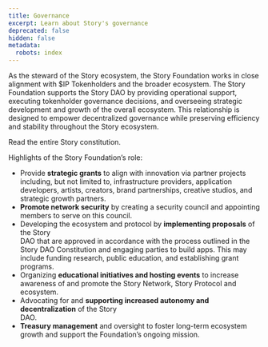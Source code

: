 ```yaml
---
title: Governance
excerpt: Learn about Story's governance
deprecated: false
hidden: false
metadata:
  robots: index
---
```

As the steward of the Story ecosystem, the Story Foundation works in close alignment with $IP Tokenholders and the broader ecosystem. The Story Foundation supports the Story DAO by providing operational support, executing tokenholder governance decisions, and overseeing strategic development and growth of the overall ecosystem. This relationship is designed to empower decentralized governance while preserving efficiency and stability throughout the Story ecosystem.

<Cards columns={1}>
  <Card title="Story Constitution" href="https://story.foundation/constitution.pdf" icon="fa-scroll" iconColor="#ccb092" target="_blank">
    Read the entire Story constitution.
  </Card>
</Cards>

Highlights of the Story Foundation’s role:

* Provide **strategic grants** to align with innovation via partner projects including, but not limited to, infrastructure providers, application developers, artists, creators, brand partnerships, creative studios, and strategic growth partners.
* **Promote network security** by creating a security council and appointing members to serve on this council.
* Developing the ecosystem and protocol by **implementing proposals** of the Story\
  DAO that are approved in accordance with the process outlined in the Story DAO Constitution and engaging parties to build apps. This may include funding research, public education, and establishing grant programs.
* Organizing **educational initiatives and hosting events** to increase awareness of and promote the Story Network, Story Protocol and ecosystem.
* Advocating for and **supporting increased autonomy and decentralization** of the Story\
  DAO.
* **Treasury management** and oversight to foster long-term ecosystem growth and support the Foundation’s ongoing mission.